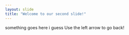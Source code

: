 ```yaml
---
layout: slide
title: "Welcome to our second slide!"
---
```

something goes here i guess
Use the left arrow to go back!
